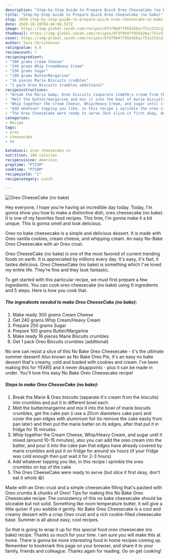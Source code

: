 ```yaml
---
description: "Step-by-Step Guide to Prepare Quick Oreo CheeseCake (no bake)"
title: "Step-by-Step Guide to Prepare Quick Oreo CheeseCake (no bake)"
slug: 1058-step-by-step-guide-to-prepare-quick-oreo-cheesecake-no-bake
date: 2020-10-10T04:44:04.537Z
image: https://img-global.cpcdn.com/recipes/6f3f9b97f956426a/751x532cq70/oreo-cheesecake-no-bake-recipe-main-photo.jpg
thumbnail: https://img-global.cpcdn.com/recipes/6f3f9b97f956426a/751x532cq70/oreo-cheesecake-no-bake-recipe-main-photo.jpg
cover: https://img-global.cpcdn.com/recipes/6f3f9b97f956426a/751x532cq70/oreo-cheesecake-no-bake-recipe-main-photo.jpg
author: Sara Christensen
ratingvalue: 4.8
reviewcount: 7
recipeingredient:
- "300 grams Cream Cheese"
- "240 grams Whip CreamHeavy Cream"
- "250 grams Sugar"
- "100 grams ButterMargarine"
- "16 pieces Marie Biscuits crumbles"
- "1 pack Oreo Biscuits crumbles additional"
recipeinstructions:
- "Break the Marie &amp; Oreo biscuits (separate it&#39;s cream from the biscuits) into crumbles and put it in different bowl each."
- "Melt the butter/margarine and mix it into the bowl of marie biscuits crumbles, get the cake pan (i use a 20cm diameters cake pan) and cover the pan edges with aluminium foil (to remove the cake easily from pan later) and then put the marie batter on its edges, after that put it in fridge for 15 minutes."
- "Whip together the Cream Cheese, Whip/Heavy Cream, and sugar until it mixed (around 10-15 minutes), also you can add the oreo cream into the batter, and pour it into the cake pan that edges have already covered by marie crumbles and put it on fridge for around six hours (if your fridge was cold enough then just wait it for 2-3 hours)"
- "Add whatever topping you like, in this recipe i sprinkle the oreo crumbles on top of the cake"
- "The Oreo CheeseCake were ready to serve (but slice it first okay, don&#39;t eat it whole 😆)"
categories:
- Recipe
tags:
- oreo
- cheesecake
- no

katakunci: oreo cheesecake no 
nutrition: 104 calories
recipecuisine: American
preptime: "PT25M"
cooktime: "PT58M"
recipeyield: "1"
recipecategory: Lunch

---
```



![Oreo CheeseCake (no bake)](https://img-global.cpcdn.com/recipes/6f3f9b97f956426a/751x532cq70/oreo-cheesecake-no-bake-recipe-main-photo.jpg)

Hey everyone, I hope you're having an incredible day today. Today, I'm gonna show you how to make a distinctive dish, oreo cheesecake (no bake). It is one of my favorites food recipes. This time, I'm gonna make it a bit unique. This is gonna smell and look delicious.

Oreo no bake cheesecake is a simple and delicious dessert. It is made with Oreo vanilla cookies, cream cheese, and whipping cream. An easy No-Bake Oreo Cheesecake with an Oreo crust.

Oreo CheeseCake (no bake) is one of the most favored of current trending foods on earth. It is appreciated by millions every day. It's easy, it's fast, it tastes delicious. Oreo CheeseCake (no bake) is something which I've loved my entire life. They're fine and they look fantastic.


To get started with this particular recipe, we must first prepare a few ingredients. You can cook oreo cheesecake (no bake) using 6 ingredients and 5 steps. Here is how you cook that.

<!--inarticleads1-->

##### The ingredients needed to make Oreo CheeseCake (no bake):

1. Make ready 300 grams Cream Cheese
1. Get 240 grams Whip Cream/Heavy Cream
1. Prepare 250 grams Sugar
1. Prepare 100 grams Butter/Margarine
1. Make ready 16 pieces Marie Biscuits crumbles
1. Get 1 pack Oreo Biscuits crumbles (additional)


No one can resist a slice of this No Bake Oreo Cheesecake - it&#39;s the ultimate summer dessert! Also known as No Bake Oreo Pie, it&#39;s an easy no bake dessert that&#39;s creamy, cold and loaded with cookies and cream. I&#39;ve been making this for YEARS and it never disappoints - plus it can be made in under. You&#39;ll love this easy No Bake Oreo Cheesecake recipe! 

<!--inarticleads2-->

##### Steps to make Oreo CheeseCake (no bake):

1. Break the Marie &amp; Oreo biscuits (separate it&#39;s cream from the biscuits) into crumbles and put it in different bowl each.
1. Melt the butter/margarine and mix it into the bowl of marie biscuits crumbles, get the cake pan (i use a 20cm diameters cake pan) and cover the pan edges with aluminium foil (to remove the cake easily from pan later) and then put the marie batter on its edges, after that put it in fridge for 15 minutes.
1. Whip together the Cream Cheese, Whip/Heavy Cream, and sugar until it mixed (around 10-15 minutes), also you can add the oreo cream into the batter, and pour it into the cake pan that edges have already covered by marie crumbles and put it on fridge for around six hours (if your fridge was cold enough then just wait it for 2-3 hours)
1. Add whatever topping you like, in this recipe i sprinkle the oreo crumbles on top of the cake
1. The Oreo CheeseCake were ready to serve (but slice it first okay, don&#39;t eat it whole 😆)


Made with an Oreo crust and a simple cheesecake filling that&#39;s packed with Oreo crumbs &amp; chunks of Oreo! Tips for making this No Bake Oreo Cheesecake recipe: The consistency of this no bake cheesecake should be sliceable but not solid. Something like room temperature butter, it will give a little quiver if you wobble it gently. No Bake Oreo Cheesecake is a cool and creamy dessert with a crisp Oreo crust and a rich cookie-filled cheesecake base. Summer is all about easy, cool recipes. 

So that is going to wrap it up for this special food oreo cheesecake (no bake) recipe. Thanks so much for your time. I am sure you will make this at home. There is gonna be more interesting food in home recipes coming up. Remember to bookmark this page on your browser, and share it to your family, friends and colleague. Thanks again for reading. Go on get cooking!
